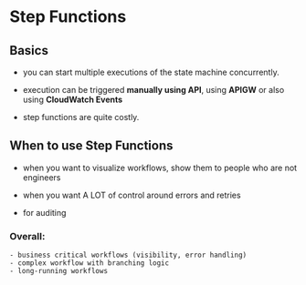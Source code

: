 # Step Functions

## Basics

- you can start multiple executions of the state machine concurrently.

* execution can be triggered **manually using API**, using **APIGW** or also using **CloudWatch Events**

- step functions are quite costly.

## When to use Step Functions

- when you want to visualize workflows, show them to people who are not engineers

* when you want A LOT of control around errors and retries

- for auditing

### Overall:
  
    - business critical workflows (visibility, error handling)
    - complex workflow with branching logic
    - long-running workflows
